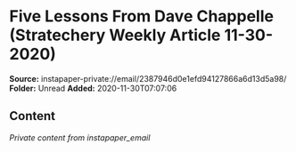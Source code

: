 # Five Lessons From Dave Chappelle (Stratechery Weekly Article 11-30-2020)

**Source:** instapaper-private://email/2387946d0e1efd94127866a6d13d5a98/
**Folder:** Unread
**Added:** 2020-11-30T07:07:06




## Content
*Private content from instapaper_email*
